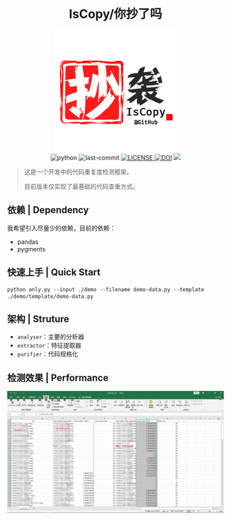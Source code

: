 <h1 align="center"> IsCopy/你抄了吗 </h1>
<p align="center">
	<img src="docs/pic/logo.png" alt="logo"/><br/>
    <img src="https://img.shields.io/badge/python-3.6-blue.svg" alt="python"/>
    <img src="https://img.shields.io/github/last-commit/WhiteRobe/iscopy.svg" alt="last-commit"/>
    <a href="https://github.com/WhiteRobe/iscopy/blob/master/LICENSE">
    	<img src="https://img.shields.io/github/license/mashape/apistatus.svg?maxAge=2592000" alt="LICENSE"/>
    </a>
    <a href="https://zenodo.org/badge/latestdoi/214223313"><img src="https://zenodo.org/badge/214223313.svg" alt="DOI"></a>
    <img src='https://bettercodehub.com/edge/badge/WhiteRobe/iscopy?branch=master'>
</p>

> 这是一个开发中的代码重复度检测框架。
>
> 目前版本仅实现了最基础的代码查重方式。

## 依赖 | Dependency

我希望引入尽量少的依赖，目前的依赖：

- pandas
- pygments

## 快速上手 | Quick Start

```shell
python anly.py --input ./demo --filename demo-data.py --template ./demo/template/demo-data.py
```

## 架构 | Struture

- `analyser`：主要的分析器
- `extractor`：特征提取器
- `purifier`：代码规格化

## 检测效果 | Performance

<p align="center">
    <img src="docs/pic/summary.png" alt="summary.png"/>
</p>

